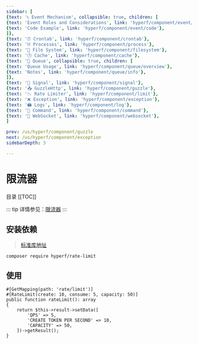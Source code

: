 ```yaml
---
sidebar: [
{text: '📞 Event Mechanism', collapsible: true, children: [
{text: 'Event Roles and Considerations', link: 'hyperf/component/event/event'},
{text: 'Code Example', link: 'hyperf/component/event/code'},
]},
{text: '⏰ Crontab', link: 'hyperf/component/crontab'},
{text: '⛓ Processes', link: 'hyperf/component/process'},
{text: '📝 File System', link: 'hyperf/component/filesystem'},
{text: '🕓 Cache', link: 'hyperf/component/cache'},
{text: '📩 Queue', collapsible: true, children: [
{text: 'Queue Usage', link: 'hyperf/component/queue/overview'},
{text: 'Notes', link: 'hyperf/component/queue/info'},
]},
{text: '🚦 Signal', link: 'hyperf/component/signal'},
{text: '📤 GuzzleHttp', link: 'hyperf/component/guzzle'},
{text: '📉 Rate Limiter', link: 'hyperf/component/limit'},
{text: '❌ Exception', link: 'hyperf/component/exception'},
{text: '🖨 Logs', link: 'hyperf/component/log'},
{text: '📡 Command', link: 'hyperf/component/command'},
{text: '🔁 WebSocket', link: 'hyperf/component/websocket'},
]

prev: /us/hyperf/component/guzzle
next: /us/hyperf/component/exception
sidebarDepth: 3

---
```


# 限流器

目录
[[TOC]]

::: tip
详情参见：[限流器](https://hyperf.wiki/3.0/#/zh-cn/rate-limit)
:::

## 安装依赖

> [标准库地址](https://packagist.org/packages/hyperf/rate-limit)

```shell:no-line-numbers
composer require hyperf/rate-limit
``` 

## 使用

```php:no-line-numbers
#[GetMapping(path: 'rate/limit')]
#[RateLimit(create: 10, consume: 5, capacity: 50)]
public function rateLimit(): array
{
    return $this->result->setData([
        'QPS' => 5,
        'CREATE TOKEN PER SECOND' => 10,
        'CAPACITY' => 50,
    ])->getResult();
}
```